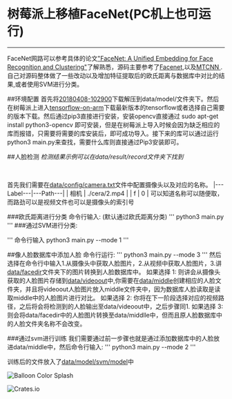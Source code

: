 # 树莓派上移植FaceNet(PC机上也可运行)

--------------------


FaceNet网路可以参考具体的论文["FaceNet: A Unified Embedding for Face Recognition and Clustering"](http://arxiv.org/abs/1503.03832)了解熟悉，源码主要参考了[Facenet](https://github.com/davidsandberg/facenet),以及[MTCNN
](https://github.com/davidsandberg/facenet/tree/master/src/align).自己对源码整体做了一些改动以及增加特征提取后的欧氏距离与数据库中对比的结果,或者使用SVM进行分类。


##环境配置
首先将[20180408-102900](https://drive.google.com/open?id=1R77HmFADxe87GmoLwzfgMu_HY0IhcyBz)下载解压到data/model/文件夹下。然后在树莓派上进入[tensorflow-on-arm](https://github.com/lhelontra/tensorflow-on-arm/releases)下载最新版本的tensorflow或者选择自己需要的版本下载。然后通过pip3直接进行安装，安装opencv直接通过 sudo apt-get install python3-opencv 即可安装，但是在树莓派上导入时候会因为缺乏相应的库而报错，只需要将需要的库安装后，即可成功导入。接下来的库可以通过运行python3 main.py来查找，需要什么库则直接通过Pip3安装即可。

##人脸检测
*检测结果示例可以在data/result/record文件夹下找到*

<br>

首先我们需要在[data/config/camera.txt](https://github.com/wangrui1996/facerecognitionRaspberry/blob/master/data/config/camera.txt)文件中配置摄像头以及对应的名称。
|---Label---|---Path---|
| 相机   |   ./cera/2.mp4 |
|   f   |    0   |
可以知道名称可以随便取，而路劲可以是视频文件也可以是摄像头的索引号

###欧氏距离进行分类
命令行输入:  (默认通过欧氏距离分类)
'''
python3 main.py 
'''
###通过SVM进行分类:

'''
命令行输入 python3 main.py --mode 1 
'''

##像人脸数据库中添加人脸
命令行运行:
'''
python3 main.py --mode 3
'''
然后选择在命令行中输入1.从摄像头中获取人脸图片，2.从视频中获取人脸图片，3.讲[data/facedir](https://github.com/wangrui1996/facerecognitionRaspberry/blob/master/data/facedir)文件夹下的图片转换到人脸数据库中。
如果选择 1:
则讲会从摄像头获取的人脸图片存储到[data/videoout](https://github.com/wangrui1996/facerecognitionRaspberry/blob/master/data/videoout)中,你需要在[data/middle](https://github.com/wangrui1996/facerecognitionRaspberry/blob/master/data/middle)创建相应的人脸文件夹，并且将videoout人脸图片放入middle文件夹中，因为数据库人脸读取是读取middle中的人脸图片进行对比。
如果选择 2:
你将在下一阶段选择对应的视频路径，之后将会将检测到的人脸输出至data/videoout中，之后步骤同1.
如果选择 3:
则会将data/facedir中的人脸图片转换至data/middlle中，但而且原人脸数据库中的人脸文件夹名称不会改变。

###通过svm进行训练
我们需要通过前一步骤也就是通过添加数据库中的人脸放进data/middle中，然后命令行输入:
'''
python3 main.py --mode 2
'''

训练后的文件放入了[data/model/svm/model](https://github.com/wangrui1996/facerecognitionRaspberry/blob/master/data/model/svm/model)中

![Balloon Color Splash](data/result/record/f.gif)

![Crates.io](https://img.shields.io/crates/l/rustc-serialize.svg)
